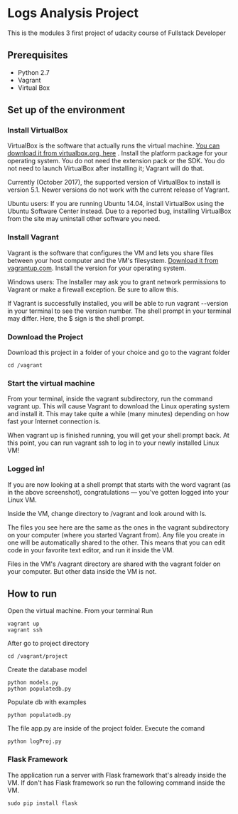 # Logs Analysis Project

This is the modules 3  first project of udacity course of Fullstack Developer

## Prerequisites

* Python 2.7
* Vagrant
* Virtual Box


## Set up of the environment

### Install VirtualBox

VirtualBox is the software that actually runs the virtual machine. [You can download it from virtualbox.org, here](https://www.virtualbox.org/wiki/Download_Old_Builds_5_1) . Install the platform package for your operating system. You do not need the extension pack or the SDK. You do not need to launch VirtualBox after installing it; Vagrant will do that.

Currently (October 2017), the supported version of VirtualBox to install is version 5.1. Newer versions do not work with the current release of Vagrant.

Ubuntu users: If you are running Ubuntu 14.04, install VirtualBox using the Ubuntu Software Center instead. Due to a reported bug, installing VirtualBox from the site may uninstall other software you need.

### Install Vagrant

Vagrant is the software that configures the VM and lets you share files between your host computer and the VM's filesystem. [Download it from vagrantup.com](https://www.vagrantup.com/downloads.html). Install the version for your operating system.

Windows users: The Installer may ask you to grant network permissions to Vagrant or make a firewall exception. Be sure to allow this.

If Vagrant is successfully installed, you will be able to run vagrant --version
in your terminal to see the version number.
The shell prompt in your terminal may differ. Here, the $ sign is the shell prompt.

### Download the Project

Download this project in a folder of your choice and go to the vagrant folder
```
cd /vagrant
```

### Start the virtual machine

From your terminal, inside the vagrant subdirectory, run the command vagrant up. This will cause Vagrant to download the Linux operating system and install it. This may take quite a while (many minutes) depending on how fast your Internet connection is.

When vagrant up is finished running, you will get your shell prompt back. At this point, you can run vagrant ssh to log in to your newly installed Linux VM!

### Logged in!

If you are now looking at a shell prompt that starts with the word vagrant (as in the above screenshot), congratulations — you've gotten logged into your Linux VM.

Inside the VM, change directory to /vagrant and look around with ls.

The files you see here are the same as the ones in the vagrant subdirectory on your computer (where you started Vagrant from). Any file you create in one will be automatically shared to the other. This means that you can edit code in your favorite text editor, and run it inside the VM.

Files in the VM's /vagrant directory are shared with the vagrant folder on your computer. But other data inside the VM is not.

## How to run

Open the virtual machine.
From your terminal Run
```
vagrant up
vagrant ssh
```

After go to project directory
```
cd /vagrant/project
```

Create the database model
```
python models.py
python populatedb.py
```

Populate db with examples
```
python populatedb.py
```

The file app.py are inside of the project folder. Execute the comand

```
python logProj.py
```

### Flask Framework

The application run a server with Flask framework that's already inside the VM. If don't has Flask framework so run the following command inside the VM.
```
sudo pip install flask
```